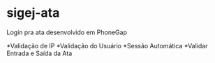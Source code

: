 # sigej-ata
Login pra ata desenvolvido em PhoneGap

*Validação de IP
*Validação do Usuário
*Sessão Automática
*Validar Entrada e Saída da Ata
